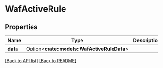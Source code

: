 # WafActiveRule

## Properties

Name | Type | Description | Notes
------------ | ------------- | ------------- | -------------
**data** | Option<[**crate::models::WafActiveRuleData**](WafActiveRuleData.md)> |  | 

[[Back to API list]](../README.md#documentation-for-api-endpoints) [[Back to README]](../README.md)


